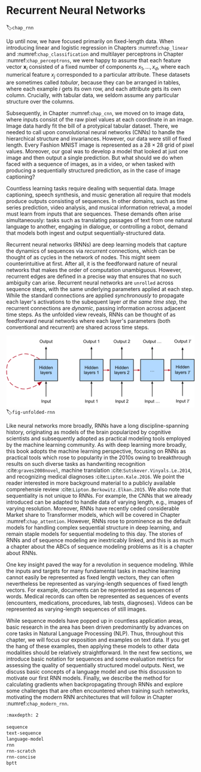 # Recurrent Neural Networks
:label:`chap_rnn`

Up until now, we have focused primarily on fixed-length data.
When introducing linear and logistic regression 
in Chapters :numref:`chap_linear` and :numref:`chap_classification`
and multilayer perceptrons in Chapter :numref:`chap_perceptrons`,
we were happy to assume that each feature vector $\mathbf{x}_i$
consisted of a fixed number of components $x_1, \dots, x_d$, 
where each numerical feature $x_j$
corresponded to a particular attribute. 
These datasets are sometimes called *tabular*,
because they can be arranged in tables, 
where each example $i$ gets its own row,
and each attribute gets its own column. 
Crucially, with tabular data, we seldom 
assume any particular structure over the columns. 

Subsequently, in Chapter :numref:`chap_cnn`, 
we moved on to image data, where inputs consist 
of the raw pixel values at each coordinate in an image. 
Image data hardly fit the bill 
of a protypical tabular dataset. 
There, we needed to call upon convolutional neural networks (CNNs)
to handle the hierarchical structure and invariances.
However, our data were still of fixed length.
Every Fashion MNIST image is represented 
as a $28 \times 28$ grid of pixel values.
Moreover, our goal was to develop a model
that looked at just one image and then 
output a single prediction. 
But what should we do when faced with a 
sequence of images, as in a video, 
or when tasked with producing 
a sequentially structured prediction,
as in the case of image captioning? 

Countless learning tasks require dealing with sequential data. 
Image captioning, speech synthesis, and music generation 
all require that models produce outputs consisting of sequences. 
In other domains, such as time series prediction, 
video analysis, and musical information retrieval, 
a model must learn from inputs that are sequences. 
These demands often arise simultaneously:
tasks such as translating passages of text
from one natural language to another, 
engaging in dialogue, or controlling a robot, 
demand that models both ingest and output
sequentially-structured data. 


Recurrent neural networks (RNNs) are deep learning models 
that capture the dynamics of sequences via 
*recurrent* connections, which can be thought of
as cycles in the network of nodes.
This might seem counterintuitive at first.
After all, it is the feedforward nature of neural networks
that makes the order of computation unambiguous.
However, recurrent edges are defined in a precise way
that ensures that no such ambiguity can arise.
Recurrent neural networks are `unrolled` across sequence steps,
with the same underlying parameters applied at each step.
While the standard connections are applied *synchronously*
to propagate each layer's activations 
to the subequent layer *at the same time step*,
the recurrent connections are *dynamic*,
passing information across adjacent time steps. 
As the unfolded view reveals,
RNNs can be thought of as feedforward neural networks
where each layer's parameters (both conventional and recurrent)
are shared across time steps. 


![On the left recurrent connections are depicted via cyclic edges. On the right, we unfold the RNN over sequence steps. Here, recurrent edges span adjacent sequenct steps, while conventional connections are computed synchonously.](../img/unfolded-rnn.svg) 
:label:`fig-unfolded-rnn`


Like neural networks more broadly,
RNNs have a long discipline-spanning history,
originating as models of the brain popularized
by cognitive scientists and subsequently adopted
as practical modeling tools employed 
by the machine learning community. 
As with deep learning more broadly,
this book adopts the machine learning perspective,
focusing on RNNs as practical tools which rose 
to popularity in the 2010s owing to 
breakthrough results on such diverse tasks 
as handwriting recognition :cite:`graves2008novel`,
machine translation :cite:`Sutskever.Vinyals.Le.2014`,
and recognizing medical diagnoses :cite:`Lipton.Kale.2016`. 
We point the reader interested in more 
background material to a publicly available
comprehensie review :cite:`Lipton.Berkowitz.Elkan.2015`.
We also note that sequentiality is not unique to RNNs.
For example, the CNNs that we already introduced
can be adapted to handle data of varying length,
e.g., images of varying resolution.
Moreover, RNNs have recently ceded considerable
Market share to Transformer models, 
which will be covered in Chapter :numref:`chap_attention`.
However, RNNs rose to prominence as the default models
for handling complex sequential structure in deep learning,
and remain staple models for sequential modeling to this day.
The stories of RNNs and of sequence modeling
are inextricably linked, and this is as much 
a chapter about the ABCs of sequence modeling problems 
as it is a chapter about RNNs. 


One key insight paved the way for a revolution in sequence modeling.
While the inputs and targets for many fundamental tasks in machine learning 
cannot easily be represented as fixed length vectors, 
they can often nevertheless be represented as 
varying-length sequences of fixed length vectors. 
For example, documents can be represented as sequences of words.
Medical records can often be represented as sequences of events 
(encounters, medications, procedures, lab tests, diagnoses).
Videos can be represented as varying-length sequences of still images.


While sequence models have popped up in countless application areas,
basic research in the area has been driven predominantly 
by advances on core tasks in Natural Language Processing (NLP).
Thus, throughout this chapter, we will focus 
our exposition and examples on text data.
If you get the hang of these examples, 
then applying these models to other data modalities 
should be relatively straightforward. 
In the next few sections, we introduce basic
notation for sequences and some evaluation metrics 
for assessing the quality of sequentially structured model outputs. 
Next, we discuss basic concepts of a language model 
and use this discussion to motivate our first RNN models.
Finally, we describe the method for calculating gradients 
when backpropagating through RNNs and explore some challenges
that are often encountered when training such networks,
motivating the modern RNN architectures that will follow 
in Chapter :numref:`chap_modern_rnn`.

```toc
:maxdepth: 2

sequence
text-sequence
language-model
rnn
rnn-scratch
rnn-concise
bptt
```

